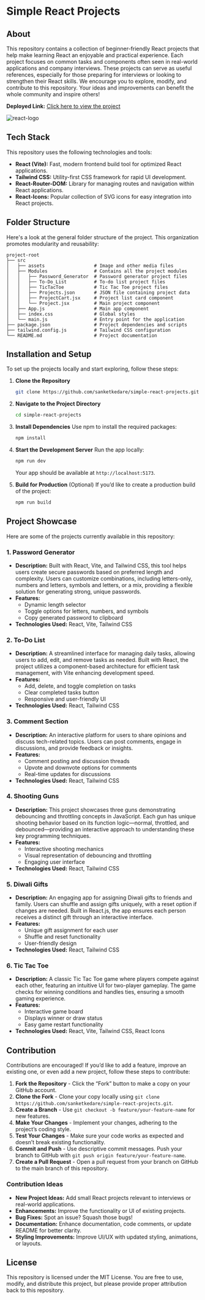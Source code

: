 # Simple React Projects

## About

This repository contains a collection of beginner-friendly React projects that help make learning React an enjoyable and practical experience. Each project focuses on common tasks and components often seen in real-world applications and company interviews. These projects can serve as useful references, especially for those preparing for interviews or looking to strengthen their React skills. We encourage you to explore, modify, and contribute to this repository. Your ideas and improvements can benefit the whole community and inspire others!

**Deployed Link:** [Click here to view the project](https://simple-react-projects.onrender.com)

![react-logo](https://creativebits.org/wp-content/uploads/2023/07/8mx2wdq04h271.png)

## Tech Stack

This repository uses the following technologies and tools:
- **React (Vite):** Fast, modern frontend build tool for optimized React applications.
- **Tailwind CSS:** Utility-first CSS framework for rapid UI development.
- **React-Router-DOM:** Library for managing routes and navigation within React applications.
- **React-Icons:** Popular collection of SVG icons for easy integration into React projects.

## Folder Structure

Here's a look at the general folder structure of the project. This organization promotes modularity and reusability:

```
project-root
├── src
│   ├── assets                  # Image and other media files
│   ├── Modules                 # Contains all the project modules
│   │   ├── Password_Generator  # Password generator project files
│   │   ├── To-Do_List          # To-do list project files
│   │   ├── TicTacToe           # Tic Tac Toe project files
│   │   ├── Projects.json       # JSON file containing project data
│   │   ├── ProjectCart.jsx     # Project list card component
│   │   └── Project.jsx         # Main project component
│   ├── App.js                  # Main app component
│   ├── index.css               # Global styles
│   └── main.js                 # Entry point for the application
├── package.json                # Project dependencies and scripts
├── tailwind.config.js          # Tailwind CSS configuration
└── README.md                   # Project documentation
```

## Installation and Setup

To set up the projects locally and start exploring, follow these steps:

1. **Clone the Repository**
   ```bash
   git clone https://github.com/sanketkedare/simple-react-projects.git
   ```
2. **Navigate to the Project Directory**
   ```bash
   cd simple-react-projects
   ```
3. **Install Dependencies**
   Use npm to install the required packages:
   ```bash
   npm install
   ```
4. **Start the Development Server**
   Run the app locally:
   ```bash
   npm run dev
   ```
   Your app should be available at `http://localhost:5173`.

5. **Build for Production** (Optional)
   If you’d like to create a production build of the project:
   ```bash
   npm run build
   ```

## Project Showcase

Here are some of the projects currently available in this repository:

### 1. Password Generator
- **Description:** Built with React, Vite, and Tailwind CSS, this tool helps users create secure passwords based on preferred length and complexity. Users can customize combinations, including letters-only, numbers and letters, symbols and letters, or a mix, providing a flexible solution for generating strong, unique passwords.
- **Features:**
  - Dynamic length selector
  - Toggle options for letters, numbers, and symbols
  - Copy generated password to clipboard
- **Technologies Used:** React, Vite, Tailwind CSS

### 2. To-Do List
- **Description:** A streamlined interface for managing daily tasks, allowing users to add, edit, and remove tasks as needed. Built with React, the project utilizes a component-based architecture for efficient task management, with Vite enhancing development speed.
- **Features:**
  - Add, delete, and toggle completion on tasks
  - Clear completed tasks button
  - Responsive and user-friendly UI
- **Technologies Used:** React, Tailwind CSS

### 3. Comment Section
- **Description:** An interactive platform for users to share opinions and discuss tech-related topics. Users can post comments, engage in discussions, and provide feedback or insights.
- **Features:**
  - Comment posting and discussion threads
  - Upvote and downvote options for comments
  - Real-time updates for discussions
- **Technologies Used:** React, Tailwind CSS

### 4. Shooting Guns
- **Description:** This project showcases three guns demonstrating debouncing and throttling concepts in JavaScript. Each gun has unique shooting behavior based on its function logic—normal, throttled, and debounced—providing an interactive approach to understanding these key programming techniques.
- **Features:**
  - Interactive shooting mechanics
  - Visual representation of debouncing and throttling
  - Engaging user interface
- **Technologies Used:** React, Tailwind CSS

### 5. Diwali Gifts
- **Description:** An engaging app for assigning Diwali gifts to friends and family. Users can shuffle and assign gifts uniquely, with a reset option if changes are needed. Built in React.js, the app ensures each person receives a distinct gift through an interactive interface.
- **Features:**
  - Unique gift assignment for each user
  - Shuffle and reset functionality
  - User-friendly design
- **Technologies Used:** React, Tailwind CSS

### 6. Tic Tac Toe
- **Description:** A classic Tic Tac Toe game where players compete against each other, featuring an intuitive UI for two-player gameplay. The game checks for winning conditions and handles ties, ensuring a smooth gaming experience.
- **Features:**
  - Interactive game board
  - Displays winner or draw status
  - Easy game restart functionality
- **Technologies Used:** React, Vite, Tailwind CSS, React Icons


## Contribution

Contributions are encouraged! If you’d like to add a feature, improve an existing one, or even add a new project, follow these steps to contribute:

1. **Fork the Repository** - Click the “Fork” button to make a copy on your GitHub account.
2. **Clone the Fork** - Clone your copy locally using `git clone https://github.com/sanketkedare/simple-react-projects.git`.
3. **Create a Branch** - Use `git checkout -b feature/your-feature-name` for new features.
4. **Make Your Changes** - Implement your changes, adhering to the project’s coding style.
5. **Test Your Changes** - Make sure your code works as expected and doesn’t break existing functionality.
6. **Commit and Push** - Use descriptive commit messages. Push your branch to GitHub with `git push origin feature/your-feature-name`.
7. **Create a Pull Request** - Open a pull request from your branch on GitHub to the main branch of this repository.

### Contribution Ideas

- **New Project Ideas:** Add small React projects relevant to interviews or real-world applications.
- **Enhancements:** Improve the functionality or UI of existing projects.
- **Bug Fixes:** Spot an issue? Squash those bugs!
- **Documentation:** Enhance documentation, code comments, or update README for better clarity.
- **Styling Improvements:** Improve UI/UX with updated styling, animations, or layouts.

## License

This repository is licensed under the MIT License. You are free to use, modify, and distribute this project, but please provide proper attribution back to this repository.
